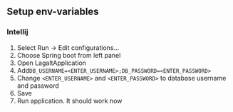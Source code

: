 ## Setup env-variables
### Intellij
1. Select Run -> Edit configurations...
2. Choose Spring boot from left panel
3. Open LagaltApplication
4. Add```DB_USERNAME=<ENTER_USERNAME>;DB_PASSWORD=<ENTER_PASSWORD>```
5. Change ```<ENTER_USERNAME>``` and ```<ENTER_PASSWORD>``` to database username and password
6. Save
7. Run application. It should work now